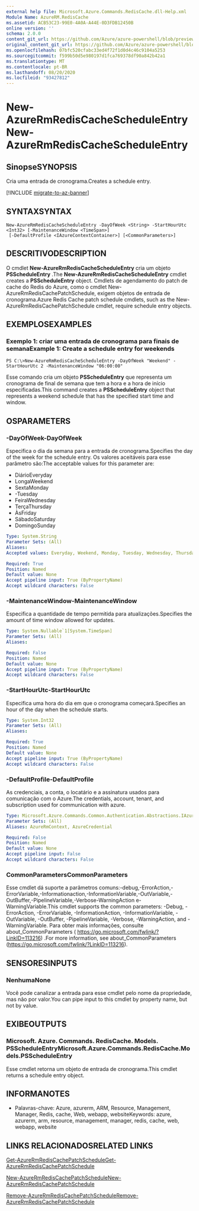 ```yaml
---
external help file: Microsoft.Azure.Commands.RedisCache.dll-Help.xml
Module Name: AzureRM.RedisCache
ms.assetid: ACB53C23-99E0-4A0A-A44E-0D3FDB12450B
online version: ''
schema: 2.0.0
content_git_url: https://github.com/Azure/azure-powershell/blob/preview/src/ResourceManager/RedisCache/Commands.RedisCache/help/New-AzureRmRedisCacheScheduleEntry.md
original_content_git_url: https://github.com/Azure/azure-powershell/blob/preview/src/ResourceManager/RedisCache/Commands.RedisCache/help/New-AzureRmRedisCacheScheduleEntry.md
ms.openlocfilehash: 07bfc520cfabc33ed4f72f1d0d4c46c9104a5253
ms.sourcegitcommit: f599b50d5e980197d1fca769378df90a842b42a1
ms.translationtype: MT
ms.contentlocale: pt-BR
ms.lasthandoff: 08/20/2020
ms.locfileid: "93427812"
---
```

# <span data-ttu-id="22313-101">New-AzureRmRedisCacheScheduleEntry</span><span class="sxs-lookup"><span data-stu-id="22313-101">New-AzureRmRedisCacheScheduleEntry</span></span>

## <span data-ttu-id="22313-102">Sinopse</span><span class="sxs-lookup"><span data-stu-id="22313-102">SYNOPSIS</span></span>
<span data-ttu-id="22313-103">Cria uma entrada de cronograma.</span><span class="sxs-lookup"><span data-stu-id="22313-103">Creates a schedule entry.</span></span>

[!INCLUDE [migrate-to-az-banner](../../includes/migrate-to-az-banner.md)]

## <span data-ttu-id="22313-104">SYNTAX</span><span class="sxs-lookup"><span data-stu-id="22313-104">SYNTAX</span></span>

```
New-AzureRmRedisCacheScheduleEntry -DayOfWeek <String> -StartHourUtc <Int32> [-MaintenanceWindow <TimeSpan>]
 [-DefaultProfile <IAzureContextContainer>] [<CommonParameters>]
```

## <span data-ttu-id="22313-105">DESCRITIVO</span><span class="sxs-lookup"><span data-stu-id="22313-105">DESCRIPTION</span></span>
<span data-ttu-id="22313-106">O cmdlet **New-AzureRmRedisCacheScheduleEntry** cria um objeto **PSScheduleEntry** .</span><span class="sxs-lookup"><span data-stu-id="22313-106">The **New-AzureRmRedisCacheScheduleEntry** cmdlet creates a **PSScheduleEntry** object.</span></span>
<span data-ttu-id="22313-107">Cmdlets de agendamento do patch de cache do Redis do Azure, como o cmdlet New-AzureRmRedisCachePatchSchedule, exigem objetos de entrada de cronograma.</span><span class="sxs-lookup"><span data-stu-id="22313-107">Azure Redis Cache patch schedule cmdlets, such as the New-AzureRmRedisCachePatchSchedule cmdlet, require schedule entry objects.</span></span>

## <span data-ttu-id="22313-108">EXEMPLOS</span><span class="sxs-lookup"><span data-stu-id="22313-108">EXAMPLES</span></span>

### <span data-ttu-id="22313-109">Exemplo 1: criar uma entrada de cronograma para finais de semana</span><span class="sxs-lookup"><span data-stu-id="22313-109">Example 1: Create a schedule entry for weekends</span></span>
```
PS C:\>New-AzureRmRedisCacheScheduleEntry -DayOfWeek "Weekend" -StartHourUtc 2 -MaintenanceWindow "06:00:00"
```

<span data-ttu-id="22313-110">Esse comando cria um objeto **PSScheduleEntry** que representa um cronograma de final de semana que tem a hora e a hora de início especificadas.</span><span class="sxs-lookup"><span data-stu-id="22313-110">This command creates a **PSScheduleEntry** object that represents a weekend schedule that has the specified start time and window.</span></span>

## <span data-ttu-id="22313-111">OS</span><span class="sxs-lookup"><span data-stu-id="22313-111">PARAMETERS</span></span>

### <span data-ttu-id="22313-112">-DayOfWeek</span><span class="sxs-lookup"><span data-stu-id="22313-112">-DayOfWeek</span></span>
<span data-ttu-id="22313-113">Especifica o dia da semana para a entrada de cronograma.</span><span class="sxs-lookup"><span data-stu-id="22313-113">Specifies the day of the week for the schedule entry.</span></span>
<span data-ttu-id="22313-114">Os valores aceitáveis para esse parâmetro são:</span><span class="sxs-lookup"><span data-stu-id="22313-114">The acceptable values for this parameter are:</span></span>

- <span data-ttu-id="22313-115">Diário</span><span class="sxs-lookup"><span data-stu-id="22313-115">Everyday</span></span> 
- <span data-ttu-id="22313-116">Longa</span><span class="sxs-lookup"><span data-stu-id="22313-116">Weekend</span></span> 
- <span data-ttu-id="22313-117">Sexta</span><span class="sxs-lookup"><span data-stu-id="22313-117">Monday</span></span> 
- <span data-ttu-id="22313-118">-</span><span class="sxs-lookup"><span data-stu-id="22313-118">Tuesday</span></span> 
- <span data-ttu-id="22313-119">Feira</span><span class="sxs-lookup"><span data-stu-id="22313-119">Wednesday</span></span> 
- <span data-ttu-id="22313-120">Terça</span><span class="sxs-lookup"><span data-stu-id="22313-120">Thursday</span></span> 
- <span data-ttu-id="22313-121">Às</span><span class="sxs-lookup"><span data-stu-id="22313-121">Friday</span></span> 
- <span data-ttu-id="22313-122">Sábado</span><span class="sxs-lookup"><span data-stu-id="22313-122">Saturday</span></span> 
- <span data-ttu-id="22313-123">Domingo</span><span class="sxs-lookup"><span data-stu-id="22313-123">Sunday</span></span>

```yaml
Type: System.String
Parameter Sets: (All)
Aliases: 
Accepted values: Everyday, Weekend, Monday, Tuesday, Wednesday, Thursday, Friday, Saturday, Sunday

Required: True
Position: Named
Default value: None
Accept pipeline input: True (ByPropertyName)
Accept wildcard characters: False
```

### <span data-ttu-id="22313-124">-MaintenanceWindow</span><span class="sxs-lookup"><span data-stu-id="22313-124">-MaintenanceWindow</span></span>
<span data-ttu-id="22313-125">Especifica a quantidade de tempo permitida para atualizações.</span><span class="sxs-lookup"><span data-stu-id="22313-125">Specifies the amount of time window allowed for updates.</span></span>

```yaml
Type: System.Nullable`1[System.TimeSpan]
Parameter Sets: (All)
Aliases: 

Required: False
Position: Named
Default value: None
Accept pipeline input: True (ByPropertyName)
Accept wildcard characters: False
```

### <span data-ttu-id="22313-126">-StartHourUtc</span><span class="sxs-lookup"><span data-stu-id="22313-126">-StartHourUtc</span></span>
<span data-ttu-id="22313-127">Especifica uma hora do dia em que o cronograma começará.</span><span class="sxs-lookup"><span data-stu-id="22313-127">Specifies an hour of the day when the schedule starts.</span></span>

```yaml
Type: System.Int32
Parameter Sets: (All)
Aliases: 

Required: True
Position: Named
Default value: None
Accept pipeline input: True (ByPropertyName)
Accept wildcard characters: False
```

### <span data-ttu-id="22313-128">-DefaultProfile</span><span class="sxs-lookup"><span data-stu-id="22313-128">-DefaultProfile</span></span>
<span data-ttu-id="22313-129">As credenciais, a conta, o locatário e a assinatura usados para comunicação com o Azure.</span><span class="sxs-lookup"><span data-stu-id="22313-129">The credentials, account, tenant, and subscription used for communication with azure.</span></span>

```yaml
Type: Microsoft.Azure.Commands.Common.Authentication.Abstractions.IAzureContextContainer
Parameter Sets: (All)
Aliases: AzureRmContext, AzureCredential

Required: False
Position: Named
Default value: None
Accept pipeline input: False
Accept wildcard characters: False
```

### <span data-ttu-id="22313-130">CommonParameters</span><span class="sxs-lookup"><span data-stu-id="22313-130">CommonParameters</span></span>
<span data-ttu-id="22313-131">Esse cmdlet dá suporte a parâmetros comuns:-debug,-ErrorAction,-ErrorVariable,-Informationaction,-InformationVariable,-OutVariable,-OutBuffer,-PipelineVariable,-Verbose-WarningAction e-WarningVariable.</span><span class="sxs-lookup"><span data-stu-id="22313-131">This cmdlet supports the common parameters: -Debug, -ErrorAction, -ErrorVariable, -InformationAction, -InformationVariable, -OutVariable, -OutBuffer, -PipelineVariable, -Verbose, -WarningAction, and -WarningVariable.</span></span> <span data-ttu-id="22313-132">Para obter mais informações, consulte about_CommonParameters ( https://go.microsoft.com/fwlink/?LinkID=113216) .</span><span class="sxs-lookup"><span data-stu-id="22313-132">For more information, see about_CommonParameters (https://go.microsoft.com/fwlink/?LinkID=113216).</span></span>

## <span data-ttu-id="22313-133">SENSORES</span><span class="sxs-lookup"><span data-stu-id="22313-133">INPUTS</span></span>

### <span data-ttu-id="22313-134">Nenhuma</span><span class="sxs-lookup"><span data-stu-id="22313-134">None</span></span>
<span data-ttu-id="22313-135">Você pode canalizar a entrada para esse cmdlet pelo nome da propriedade, mas não por valor.</span><span class="sxs-lookup"><span data-stu-id="22313-135">You can pipe input to this cmdlet by property name, but not by value.</span></span>

## <span data-ttu-id="22313-136">EXIBE</span><span class="sxs-lookup"><span data-stu-id="22313-136">OUTPUTS</span></span>

### <span data-ttu-id="22313-137">Microsoft. Azure. Commands. RedisCache. Models. PSScheduleEntry</span><span class="sxs-lookup"><span data-stu-id="22313-137">Microsoft.Azure.Commands.RedisCache.Models.PSScheduleEntry</span></span>
<span data-ttu-id="22313-138">Esse cmdlet retorna um objeto de entrada de cronograma.</span><span class="sxs-lookup"><span data-stu-id="22313-138">This cmdlet returns a schedule entry object.</span></span>

## <span data-ttu-id="22313-139">INFORMA</span><span class="sxs-lookup"><span data-stu-id="22313-139">NOTES</span></span>
* <span data-ttu-id="22313-140">Palavras-chave: Azure, azurerm, ARM, Resource, Management, Manager, Redis, cache, Web, webapp, website</span><span class="sxs-lookup"><span data-stu-id="22313-140">Keywords: azure, azurerm, arm, resource, management, manager, redis, cache, web, webapp, website</span></span>

## <span data-ttu-id="22313-141">LINKS RELACIONADOS</span><span class="sxs-lookup"><span data-stu-id="22313-141">RELATED LINKS</span></span>

[<span data-ttu-id="22313-142">Get-AzureRmRedisCachePatchSchedule</span><span class="sxs-lookup"><span data-stu-id="22313-142">Get-AzureRmRedisCachePatchSchedule</span></span>](./Get-AzureRmRedisCachePatchSchedule.md)

[<span data-ttu-id="22313-143">New-AzureRmRedisCachePatchSchedule</span><span class="sxs-lookup"><span data-stu-id="22313-143">New-AzureRmRedisCachePatchSchedule</span></span>](./New-AzureRmRedisCachePatchSchedule.md)

[<span data-ttu-id="22313-144">Remove-AzureRmRedisCachePatchSchedule</span><span class="sxs-lookup"><span data-stu-id="22313-144">Remove-AzureRmRedisCachePatchSchedule</span></span>](./Remove-AzureRmRedisCachePatchSchedule.md)



